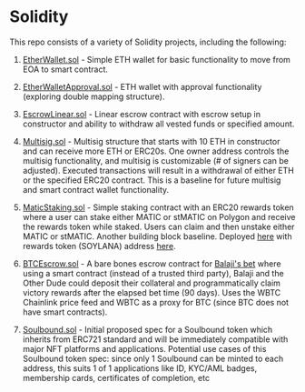# Solidity
This repo consists of a variety of Solidity projects, including the following:

1. <a href="https://github.com/vivekventure/Solidity/blob/main/EtherWallet.sol">EtherWallet.sol</a> - Simple ETH wallet for basic functionality to move from EOA to smart contract.

2. <a href="https://github.com/vivekventure/Solidity/blob/main/EtherWalletApproval.sol">EtherWalletApproval.sol</a> - ETH wallet with approval functionality (exploring double mapping structure).

3. <a href="https://github.com/vivekventure/Solidity/blob/main/EscrowLinear.sol">EscrowLinear.sol</a> - Linear escrow contract with escrow setup in constructor and ability to withdraw all vested funds or specified amount.

4. <a href="https://github.com/vivekventure/Solidity/blob/main/Multisig.sol">Multisig.sol</a> - Multisig structure that starts with 10 ETH in constructor and can receive more ETH or ERC20s. One owner address controls the multisig functionality, and multisig is customizable (# of signers can be adjusted). Executed transactions will result in a withdrawal of either ETH or the specified ERC20 contract. This is a baseline for future multisig and smart contract wallet functionality.

5. <a href="https://github.com/vivekventure/Solidity/blob/main/MaticStaking.sol">MaticStaking.sol</a> - Simple staking contract with an ERC20 rewards token where a user can stake either MATIC or stMATIC on Polygon and receive the rewards token while staked. Users can claim and then unstake either MATIC or stMATIC. Another building block baseline. 
Deployed <a href="https://polygonscan.com/address/0xf5f5a73362dd5701743400ebed94608ab168773e">here</a> with rewards token (SOYLANA) address <a href="https://polygonscan.com/token/0x0bf5d9127aa2250c8fefe5d3baf047fe2e329f85">here</a>. 

6. <a href="https://github.com/vivekventure/Solidity/blob/main/BTCEscrow.sol">BTCEscrow.sol</a> - A bare bones escrow contract for <a href="https://twitter.com/VivekVentures/status/1636846054703263746?s=20">Balaji's bet</a> where using a smart contract (instead of a trusted third party), Balaji and the Other Dude could deposit their collateral and programmatically claim victory rewards after the elapsed bet time (90 days). Uses the WBTC Chainlink price feed and WBTC as a proxy for BTC (since BTC does not have smart contracts).

7. <a href="https://github.com/vivekventure/Solidity/blob/main/Soulbound.sol">Soulbound.sol</a> - Initial proposed spec for a Soulbound token which inherits from ERC721 standard and will be immediately compatible with major NFT platforms and applications. Potential use cases of this Soulbound token spec: since only 1 Soulbound can be minted to each address, this suits 1 of 1 applications like ID, KYC/AML badges, membership cards, certificates of completion, etc
